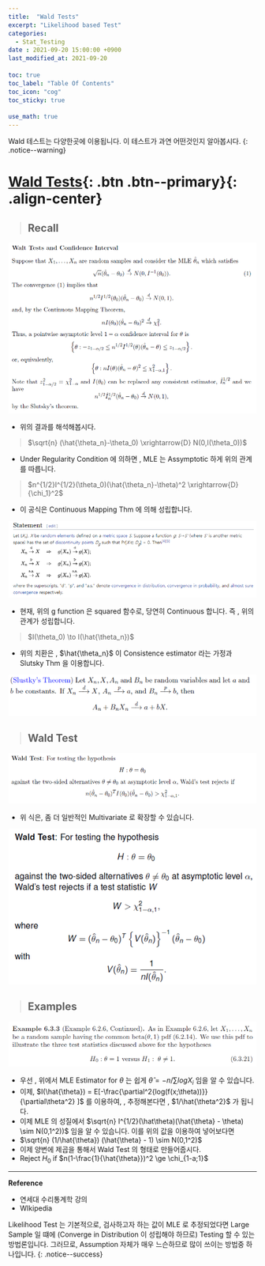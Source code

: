 ```yaml
---
title:  "Wald Tests"
excerpt: "Likelihood based Test"
categories:
  - Stat_Testing
date : 2021-09-20 15:00:00 +0900
last_modified_at: 2021-09-20

toc: true
toc_label: "Table Of Contents"
toc_icon: "cog"
toc_sticky: true

use_math: true
---
```


 Wald 테스트는 다양한곳에 이용됩니다. 이 테스트가 과연 어떤것인지 알아봅시다.
{: .notice--warning}

# [Wald Tests](#link){: .btn .btn--primary}{: .align-center}

> ## Recall

![png](/assets/images/Stat/59_1.png)

- 위의 결과를 해석해봅시다. 

> $\sqrt{n} (\hat{\theta_n}-\theta_0) \xrightarrow{D} N(0,I(\theta_0))$ 

- Under Regularity Condition 에 의하면 , MLE 는 Assymptotic 하게 위의 관계를 따릅니다. 

> $n^{1/2}I^{1/2}(\theta_0)(\hat{\theta_n}-\theta)^2 \xrightarrow{D}{\chi_1}^2$

-  이 공식은 Continuous Mapping Thm 에 의해 성립합니다. 

![png](/assets/images/Stat/59_2.png)

- 현재, 위의 g function 은 squared 함수로, 당연히 Continuous 합니다. 즉 , 위의 관계가 성립합니다.

> $I(\theta_0) \to I(\hat{\theta_n})$

- 위의 치환은 , $\hat{\theta_n}$ 이 Consistence estimator 라는 가정과 Slutsky Thm 을 이용합니다.

![png](/assets/images/Stat/59_5.png)

> ## Wald Test 

![png](/assets/images/Stat/59_3.png)

- 위 식은, 좀 더 일반적인 Multivariate 로 확장할 수 있습니다.

![png](/assets/images/Stat/59_4.png)

> ## Examples 

![png](/assets/images/Stat/59_6.png)

- 우선 , 위에서 MLE Estimator for $\theta$ 는 쉽게 $\hat{\theta} = -n/\sum logX_i$ 임을 알  수 있습니다.
- 이제, $I(\hat{\theta}) = E[-\frac{\partial^2{log(f(x;\theta))}}{\partial\theta^2} ]$ 를 이용하여, , 추정해본다면 , $1/\hat{\theta^2}$ 가 됩니다.
- 이제 MLE 의 성질에서 $\sqrt{n} I^{1/2}(\hat\theta)(\hat{\theta} - \theta) \sim N(0,1^2))$ 임을 알 수 있습니다. 이를 위의 값을 이용하여 넣어보다면 
- $\sqrt{n} (1/\hat{\theta}) (\hat{\theta} - 1) \sim N(0,1^2)$
- 이제 양변에 제곱을 통해서 Wald Test 의 형태로 만들어줍시다. 
- Reject $H_0$ if $n(1-\frac{1}{\hat{\theta}})^2 \ge \chi_{1-a;1}$

---

**Reference**

- 연세대 수리통계학 강의
- WIkipedia 

 Likelihood Test 는 기본적으로, 검사하고자 하는 값이 MLE 로 추정되었다면 Large Sample 일 떄에 (Converge in Distribution 이 성립해야 하므로) Testing 할 수 있는 방법론입니다. 그러므로, Assumption 자체가 매우 느슨하므로 많이 쓰이는 방법중 하나입니다.
{: .notice--success}

